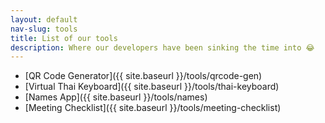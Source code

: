 ```yaml
---
layout: default
nav-slug: tools
title: List of our tools
description: Where our developers have been sinking the time into 😂
---
```


- [QR Code Generator]({{ site.baseurl }}/tools/qrcode-gen)
- [Virtual Thai Keyboard]({{ site.baseurl }}/tools/thai-keyboard)
- [Names App]({{ site.baseurl }}/tools/names)
- [Meeting Checklist]({{ site.baseurl }}/tools/meeting-checklist)
